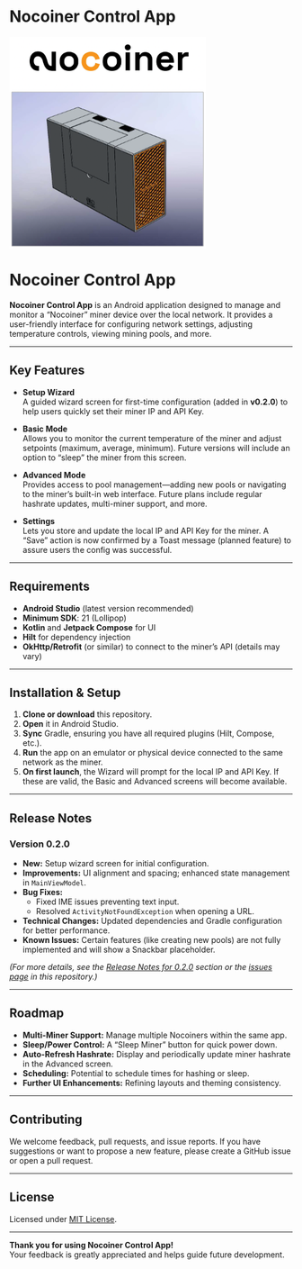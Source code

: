 # Nocoiner Control App



<img src="/images/nocoinerphoto.png" alt="drawing" width="350" align="center"/>



# Nocoiner Control App


**Nocoiner Control App** is an Android application designed to manage and monitor a “Nocoiner” miner device over the local network. It provides a user-friendly interface for configuring network settings, adjusting temperature controls, viewing mining pools, and more.

---

## Key Features
- **Setup Wizard**  
  A guided wizard screen for first-time configuration (added in **v0.2.0**) to help users quickly set their miner IP and API Key.
  
- **Basic Mode**  
  Allows you to monitor the current temperature of the miner and adjust setpoints (maximum, average, minimum). Future versions will include an option to “sleep” the miner from this screen.

- **Advanced Mode**  
  Provides access to pool management—adding new pools or navigating to the miner’s built-in web interface. Future plans include regular hashrate updates, multi-miner support, and more.

- **Settings**  
  Lets you store and update the local IP and API Key for the miner. A “Save” action is now confirmed by a Toast message (planned feature) to assure users the config was successful.

---

## Requirements
- **Android Studio** (latest version recommended)  
- **Minimum SDK**: 21 (Lollipop)  
- **Kotlin** and **Jetpack Compose** for UI  
- **Hilt** for dependency injection  
- **OkHttp/Retrofit** (or similar) to connect to the miner’s API (details may vary)

---

## Installation & Setup
1. **Clone or download** this repository.  
2. **Open** it in Android Studio.  
3. **Sync** Gradle, ensuring you have all required plugins (Hilt, Compose, etc.).  
4. **Run** the app on an emulator or physical device connected to the same network as the miner.  
5. **On first launch**, the Wizard will prompt for the local IP and API Key. If these are valid, the Basic and Advanced screens will become available.

---

## Release Notes
### Version 0.2.0
- **New:** Setup wizard screen for initial configuration.  
- **Improvements:** UI alignment and spacing; enhanced state management in `MainViewModel`.  
- **Bug Fixes:**  
  - Fixed IME issues preventing text input.  
  - Resolved `ActivityNotFoundException` when opening a URL.  
- **Technical Changes:** Updated dependencies and Gradle configuration for better performance.  
- **Known Issues:** Certain features (like creating new pools) are not fully implemented and will show a Snackbar placeholder.

*(For more details, see the [Release Notes for 0.2.0](#) section or the [issues page](#) in this repository.)*

---

## Roadmap
- **Multi-Miner Support:** Manage multiple Nocoiners within the same app.  
- **Sleep/Power Control:** A “Sleep Miner” button for quick power down.  
- **Auto-Refresh Hashrate:** Display and periodically update miner hashrate in the Advanced screen.  
- **Scheduling:** Potential to schedule times for hashing or sleep.  
- **Further UI Enhancements:** Refining layouts and theming consistency.

---

## Contributing
We welcome feedback, pull requests, and issue reports. If you have suggestions or want to propose a new feature, please create a GitHub issue or open a pull request.

---

## License
Licensed under [MIT License](LICENSE).  

---
**Thank you for using Nocoiner Control App!**  
Your feedback is greatly appreciated and helps guide future development.